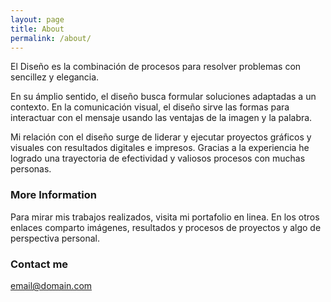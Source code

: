 ```yaml
---
layout: page
title: About
permalink: /about/
---
```


El Diseño es la combinación de procesos para resolver problemas con sencillez y elegancia.

En su ámplio sentido, el diseño busca formular soluciones adaptadas a un contexto. En la comunicación visual, el diseño sirve las formas para interactuar con el mensaje usando las ventajas de la imagen y la palabra.

Mi relación con el diseño surge de liderar y ejecutar proyectos gráficos y visuales con resultados digitales e impresos. Gracias a la experiencia he logrado una trayectoria de efectividad y valiosos procesos con muchas personas.

### More Information

Para mirar mis trabajos realizados, visita mi portafolio en linea. En los otros enlaces comparto imágenes, resultados y procesos de proyectos y algo de perspectiva personal.

### Contact me

[email@domain.com](mailto:email@domain.com)